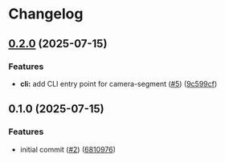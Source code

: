 # Changelog

## [0.2.0](https://github.com/jbussdieker/python-camera-segment/compare/v0.1.0...v0.2.0) (2025-07-15)


### Features

* **cli:** add CLI entry point for camera-segment ([#5](https://github.com/jbussdieker/python-camera-segment/issues/5)) ([9c599cf](https://github.com/jbussdieker/python-camera-segment/commit/9c599cfc054e90d7d9eae0b77fe545c4e4d1f359))

## 0.1.0 (2025-07-15)


### Features

* initial commit ([#2](https://github.com/jbussdieker/python-camera-segment/issues/2)) ([6810976](https://github.com/jbussdieker/python-camera-segment/commit/6810976785a7ce771b602f7a0fe6a41a851a77ad))
